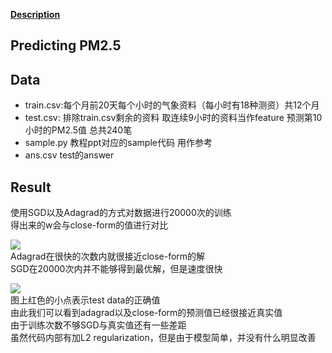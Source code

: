 [**Description**](https://docs.google.com/presentation/d/1r2u-xVytctdRSbaCAHwWlHIBkmJ50Stnpj1hqi9pFXs/edit?usp=sharing)   


## Predicting PM2.5  

## Data   
- train.csv:每个月前20天每个小时的气象资料（每小时有18种测资）共12个月
- test.csv: 排除train.csv剩余的资料 取连续9小时的资料当作feature 预测第10小时的PM2.5值 总共240笔
- sample.py 教程ppt对应的sample代码 用作参考
- ans.csv test的answer  

## Result
使用SGD以及Adagrad的方式对数据进行20000次的训练  
得出来的w会与close-form的值进行对比

![](https://github.com/maplezzz/ML2017S_Hung-yi-Lee_HW/blob/master/HW1/figures/TrainProcess.png)  
Adagrad在很快的次数内就很接近close-form的解   
SGD在20000次内并不能够得到最优解，但是速度很快   


![](https://github.com/maplezzz/ML2017S_Hung-yi-Lee_HW/blob/master/HW1/figures/Compare.png)   
图上红色的小点表示test data的正确值    
由此我们可以看到adagrad以及close-form的预测值已经很接近真实值  
由于训练次数不够SGD与真实值还有一些差距  
虽然代码内部有加L2 regularization，但是由于模型简单，并没有什么明显改善
